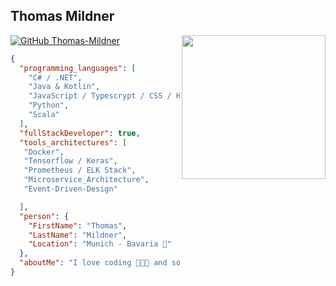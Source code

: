 <h2> Thomas Mildner </h2>
<img align='right' src="https://media.giphy.com/media/LmNwrBhejkK9EFP504/source.gif"width="230">
</p>

[![GitHub Thomas-Mildner](https://img.shields.io/github/followers/Thomas-Mildner?label=follow&style=social)](https://github.com/Thomas-Mildner)

```json
{
  "programming_languages": [
    "C# / .NET",
    "Java & Kotlin",
    "JavaScript / Typescrypt / CSS / HTML",
    "Python",
    "Scala"   
  ],
  "fullStackDeveloper": true,
  "tools_architectures": [
   "Docker",
   "Tensorflow / Keras",
   "Prometheus / ELK Stack",
   "Microservice_Architecture",
   "Event-Driven-Design"

  ],
  "person": {
    "FirstName": "Thomas",
    "LastName": "Mildner",
    "Location": "Munich - Bavaria 🍺"
  },
  "aboutMe": "I love coding 👨🏻‍💻 and solving 🐛"
}
```
